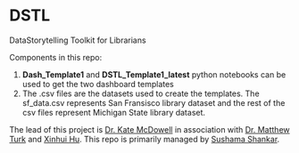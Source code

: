 # DSTL
DataStorytelling Toolkit for Librarians

Components in this repo:
1. **Dash_Template1** and **DSTL_Template1_latest** python notebooks can be used to get the two dashboard templates
2. The .csv files are the datasets used to create the templates. The sf_data.csv represents San Fransisco library dataset and the rest of the csv files represent Michigan State library dataset.




The lead of this project is <a href="https://ischool.illinois.edu/people/kate-mcdowell" target="_blank">Dr. Kate McDowell</a> in association with <a href="https://astro.illinois.edu/directory/profile/mjturk" target="_blank">Dr. Matthew Turk</a> and <a href="https://www.linkedin.com/in/xinhui-hu-947a9779/" target="_blank">Xinhui Hu</a>. This repo is primarily managed by <a href="https://www.linkedin.com/in/sushama-c-s/" target="_blank">Sushama Shankar</a>.
